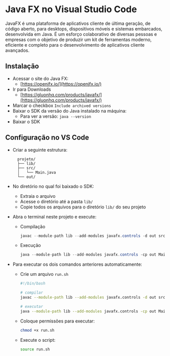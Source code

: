 # Java FX no Visual Studio Code

JavaFX é uma plataforma de aplicativos cliente de última geração, de código aberto, para desktops, dispositivos móveis e sistemas embarcados, desenvolvida em Java. É um esforço colaborativo de diversas pessoas e empresas com o objetivo de produzir um kit de ferramentas moderno, eficiente e completo para o desenvolvimento de aplicativos cliente avançados.

## Instalação
- Acessar o site do Java FX:
    - [https://openjfx.io/](https://openjfx.io/)
- Ir para Downloads
    - [https://gluonhq.com/products/javafx/](https://gluonhq.com/products/javafx/)
- Marcar o checkbox `Include archived versions`
- Baixar o SDK da versão do Java instalado na máquina:
    - Para ver a versão: `java --version`
- Baixar o SDK

## Configuração no VS Code
- Criar a seguinte estrutura:

        projeto/
        ├── lib/
        ├── src/
        │   └── Main.java
        └── out/

- No diretório no qual foi baixado o SDK:
    - Extraia o arquivo
    - Acesse o diretório até a pasta `lib/`
    - Copie todos os arquivos para o diretório `lib/` do seu projeto
- Abra o terminal neste projeto e execute:
    - Compilação
        ```java
        javac --module-path lib --add-modules javafx.controls -d out src/Main.java
        ```
    - Execução
        ```java
        java --module-path lib --add-modules javafx.controls -cp out Main
        ```
- Para executar os dois comandos anteriores automaticamente:
    - Crie um arquivo `run.sh`
        ```bash
        #!/bin/bash

        # compilar    
        javac --module-path lib --add-modules javafx.controls -d out src/Main.java

        # executar
        java --module-path lib --add-modules javafx.controls -cp out Main
        ```
    - Coloque permissões para executar:
        ```bash
        chmod +x run.sh
        ```
    - Execute o script:
        ```bash
        source run.sh
        ```
